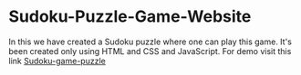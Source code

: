 # Sudoku-Puzzle-Game-Website
In this we have created a Sudoku puzzle where one can play this game. It's been created only using HTML and CSS and JavaScript.
For demo visit this link [Sudoku-game-puzzle](https://ajayrammeena.github.io/Sudoku-Puzzle-Game-Website/)
